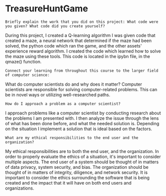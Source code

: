 # TreasureHuntGame


      
    Briefly explain the work that you did on this project: What code were you given? What code did you create yourself?
 
During this project, I created a Q-learning algorithm
I was given code that created a maze, a neural network that determined if the maze had been solved, the python code which ran the game, and the other assets' experience reward algorithm. 
I created the code which learned how to solve the maze using these tools. This code is located in the ipybn file, in the qmaze() function. 

    Connect your learning from throughout this course to the larger field of computer science:
    
What do computer scientists do and why does it matter?
Computer scientists are responsible for solving computer-related problems. This can be in novel ways or utilizing well-researched paths. 

    How do I approach a problem as a computer scientist?
    
I approach problems like a computer scientist by conducting research about the problems I am presented with. I then analyze the issue through the lens of what has been done before, and what the needed solution is. Depending on the situation I implement a solution that is ideal based on the factors.

    What are my ethical responsibilities to the end user and the organization?
    
My ethical responsibilities are to both the end user, and the organization. In order to properly evaluate the ethics of a situation, it's important to consider multiple aspects. The end user of a system should be thought of in matters of data privacy, system security, and bias. The organization should be thought of in matters of integrity, diligence, and network security. It is important to consider the ethics surrounding the software that is being created and the impact that it will have on both end users and organizations. 
